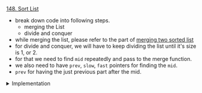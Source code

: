 [148. Sort List ](https://leetcode.com/problems/sort-list/)

- break down code into following steps.
  - merging the List
  - divide and conquer
- while merging the list, please refer to the part of [merging two sorted list](/LeetCode/likedList/merge_two_sorted_list.md)
- for divide and conquer, we will have to keep dividing the list until it's size is 1, or 2.
- for that we need to find `mid` repeatedly and pass to the merge function.
- we also need to have `prev`, `slow`, `fast` pointers for finding the `mid`.
- `prev` for having the just previous part after the mid.

<details> 
<summary> Implementation </summary>

```java
/**
 * Definition for singly-linked list.
 * public class ListNode {
 *     int val;
 *     ListNode next;
 *     ListNode() {}
 *     ListNode(int val) { this.val = val; }
 *     ListNode(int val, ListNode next) { this.val = val; this.next = next; }
 * }
 */
class Solution {
    public ListNode merge(ListNode arr, ListNode brr) {
        ListNode dummy = new ListNode(-1, null);
        ListNode head = dummy;

        while (arr != null && brr != null) {
            if (arr.val < brr.val) {
                head.next = arr;
                arr = arr.next;
            }
            else {
                head.next = brr;
                brr = brr.next;
            }
            head = head.next;
        }
        if (arr != null) head.next = arr;
        if (brr != null) head.next = brr;
        return dummy.next;

    }
    public ListNode mergeSort(ListNode head) {
        if (head == null || head.next == null)
            return head;

        ListNode slow = head;
        ListNode fast = head;
        ListNode prev = slow;

        while (fast != null && fast.next != null) {
            prev = slow;
            slow = slow.next;
            fast = fast.next.next;
        }

        prev.next = null;
        slow = mergeSort(slow);
        head = mergeSort(head);

        return merge(slow, head);
    }

    public ListNode sortList(ListNode head) {
        return mergeSort(head);
    }
}
```

</details>
